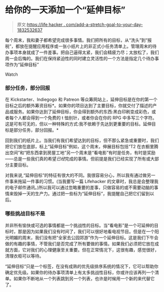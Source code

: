 # 给你的一天添加一个“延伸目标”

> 原文:[https://life hacker . com/add-a-stretch-goal-to-your-day-1832532637](https://lifehacker.com/add-a-stretch-goal-to-your-day-1832532637)

每个周末，我和妻子都希望完成很多事情。我们把所有的目标，从“洗头”到“报税”，都放在提醒应用程序或一张小纸片上的非正式小任务清单上。管理周末的待办事项本身就成了一件差事。把自己逼得太紧，我们会精疲力尽；太放松了，我们周一会后悔的。我们在保持紧迫性的同时建立灵活性的一个方法是指定几个待办事项作为“延伸目标”

Watch

### 部分任务，部分回报

在 Kickstarter、Indiegogo 和 Patreon 等众筹网站上，延伸目标是在你的第一个目标之后的额外筹资目标*。如果你的项目达到了主要目标，你就交付了描述的产品或服务。如果你达到了延伸目标，你会得到额外的东西:黑白印刷变成彩色，或者每个人都会得到一个免费的 t 恤别针，或者你会在你的 RPG 中多写三个字符。这是可有可无的，但以一种特殊的方式:我不依赖于先达到更重要的目标。延伸目标是部分任务，部分回报。*

回到我们的纸片上。当我们有我们希望达到的目标，但不那么紧急或重要时，我们把它们放在底部，标上“延伸目标”例如，这个周末，伸展目标包括“T2 在衣橱里腾出空间”和“把东西拿到房屋工地”另一个周末是“看电影”有时是任务，有时是奖励——总是一些我们真的希望*已经*完成的事情。但前提是我们已经实现了所有或大部分主要目标。

对我来说,“延伸目标”的特征有很大的不同。我很容易分心，所以我有通过做另一件事来拖延一件事的习惯。(当我要写一篇 Lifehacker 的文章时，我总是会整理我的电子邮件通讯。)所以我可以通过忽略重要的差事，只做容易的或不需要动脑的事情来毁掉一天的生产力。通过把一些标为“延伸目标”，我提醒自己把它们留到以后。

### 哪些挑战目标不是

并非所有愉快或可选的事情都是一个挑战性的目标。当“看电影”是一个可延伸的目标时，那是因为如果我们没有时间了，我们可以很好地看电视节目。但是在一个阳光明媚的周末，我们没有把“全家去公园郊游”作为一个延伸目标。这是我们下午会做的有趣的事情，不管我们是否完成了所有要做的事情。如果我们必须把它放在成就方面，它对我们的心理健康至关重要。但在正常情况下，这很有趣，感觉很好，清理衣柜可以等待。

“延伸目标”只是一个标签，在没有成熟的优先级排序系统的情况下，它可以帮助你确定优先级。如果你的待办事项清单上有太多挑战性目标，你或许应该再列一个清单。如果你不断地从一个列表跳到另一个列表，也许是时候用一个新的来代替它了。